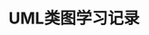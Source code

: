 # UML类图学习记录





























































































